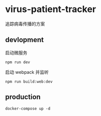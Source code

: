# virus-patient-tracker

追踪病毒传播的方案

## devlopment

启动微服务

```
npm run dev
```

启动 webpack 并监听

```
npm run build:web:dev 
```


## production 

```
docker-compose up -d
```